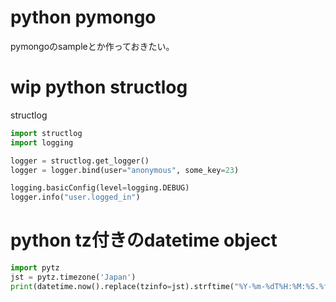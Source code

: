 # python pymongo

pymongoのsampleとか作っておきたい。

# wip python structlog

structlog

```python
import structlog
import logging

logger = structlog.get_logger()
logger = logger.bind(user="anonymous", some_key=23)

logging.basicConfig(level=logging.DEBUG)
logger.info("user.logged_in")
```

# python tz付きのdatetime object

```python
import pytz
jst = pytz.timezone('Japan')
print(datetime.now().replace(tzinfo=jst).strftime("%Y-%m-%dT%H:%M:%S.%f%z"))
```
